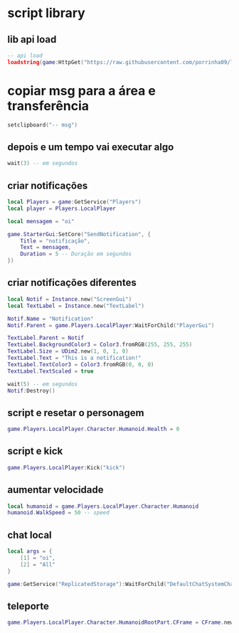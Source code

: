 # script library

## lib api load
```lua
-- api load
loadstring(game:HttpGet("https://raw.githubusercontent.com/porrinha09/lib_script/main/api%20load.lua"))()
```


# copiar msg para a área e transferência
```lua
setclipboard("-- msg")
```



## depois e um tempo vai executar algo
```lua
wait(3) -- em segundos
```


## criar notificações
```lua
local Players = game:GetService("Players")
local player = Players.LocalPlayer

local mensagem = "oi"

game.StarterGui:SetCore("SendNotification", {
    Title = "notificação",
    Text = mensagem,
    Duration = 5 -- Duração em segundos
})
```
## criar notificações diferentes
```lua
local Notif = Instance.new("ScreenGui") 
local TextLabel = Instance.new("TextLabel") 

Notif.Name = "Notification" 
Notif.Parent = game.Players.LocalPlayer:WaitForChild("PlayerGui") 

TextLabel.Parent = Notif 
TextLabel.BackgroundColor3 = Color3.fromRGB(255, 255, 255) 
TextLabel.Size = UDim2.new(1, 0, 1, 0) 
TextLabel.Text = "This is a notification!" 
TextLabel.TextColor3 = Color3.fromRGB(0, 0, 0) 
TextLabel.TextScaled = true 

wait(5) -- em segundos
Notif:Destroy()
```


## script e resetar o personagem
```lua
game.Players.LocalPlayer.Character.Humanoid.Health = 0
```


## script e kick
```lua
game.Players.LocalPlayer:Kick("kick")
```


## aumentar velocidade
```lua
local humanoid = game.Players.LocalPlayer.Character.Humanoid
humanoid.WalkSpeed = 50 -- speed
```

## chat local
```lua
local args = {
    [1] = "oi",
    [2] = "All"
}

game:GetService("ReplicatedStorage"):WaitForChild("DefaultChatSystemChatEvents"):WaitForChild("SayMessageRequest"):FireServer(unpack(args))
```

## teleporte
```lua
game.Players.LocalPlayer.Character.HumanoidRootPart.CFrame = CFrame.new(-- posição)
```
